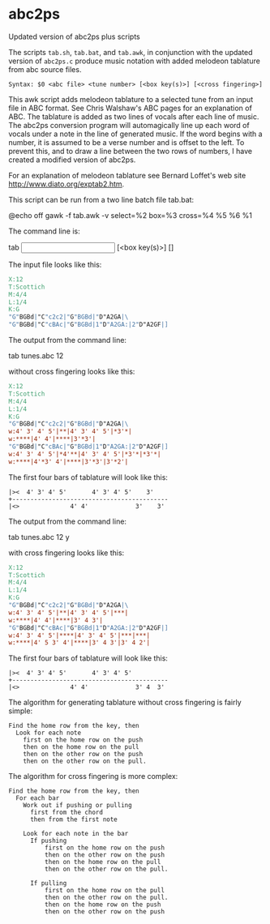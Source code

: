 # abc2ps
Updated version of abc2ps plus scripts

The scripts `tab.sh`, `tab.bat`, and `tab.awk`, in conjunction with the updated version of `abc2ps.c` produce music notation with added melodeon tablature from abc source files.

```shell
Syntax: $0 <abc file> <tune number> [<box key(s)>] [<cross fingering>]
```
This awk script adds melodeon tablature to a selected tune from an
input file in ABC format. See Chris Walshaw's ABC pages for an
explanation of ABC. The tablature is added as two lines of vocals after
each line of music. The abc2ps conversion program will automagically
line up each word of vocals under a note in the line of generated
music. If the word begins with a number, it is assumed to be a verse
number and is offset to the left. To prevent this, and to draw a line
between the two rows of numbers, I have created a modified version of
abc2ps.

For an explanation of melodeon tablature see Bernard Loffet's web site
http://www.diato.org/exptab2.htm.

This script can be run from a two line batch file tab.bat:

  @echo off
  gawk -f tab.awk -v select=%2 box=%3 cross=%4 %5 %6 %1

The command line is:

  tab <input abc file> <tune number> [<box key(s)>] [<cross fingering>]

The input file looks like this:
```abc
X:12
T:Scottich
M:4/4
L:1/4
K:G
"G"BGBd|"C"c2c2|"G"BGBd|"D"A2GA|\
"G"BGBd|"C"cBAc|"G"BGBd|1"D"A2GA:|2"D"A2GF|]
```
The output from the command line:

  tab tunes.abc 12

without cross fingering looks like this:
```abc
X:12
T:Scottich
M:4/4
L:1/4
K:G
"G"BGBd|"C"c2c2|"G"BGBd|"D"A2GA|\
w:4' 3' 4' 5'|**|4' 3' 4' 5'|*3'*|
w:****|4' 4'|****|3'*3'|
"G"BGBd|"C"cBAc|"G"BGBd|1"D"A2GA:|2"D"A2GF|]
w:4' 3' 4' 5'|*4'**|4' 3' 4' 5'|*3'*|*3'*|
w:****|4'*3' 4'|****|3'*3'|3'*2'|
```
The first four bars of tablature will look like this:
```
|><  4' 3' 4' 5'       4' 3' 4' 5'    3'
+-------------------------------------------
|<>              4' 4'             3'    3'
```
The output from the command line:

  tab tunes.abc 12 y

with cross fingering looks like this:
```abc
X:12
T:Scottich
M:4/4
L:1/4
K:G
"G"BGBd|"C"c2c2|"G"BGBd|"D"A2GA|\
w:4' 3' 4' 5'|**|4' 3' 4' 5'|***|
w:****|4' 4'|****|3' 4 3'|
"G"BGBd|"C"cBAc|"G"BGBd|1"D"A2GA:|2"D"A2GF|]
w:4' 3' 4' 5'|****|4' 3' 4' 5'|***|***|
w:****|4' 5 3' 4'|****|3' 4 3'|3' 4 2'|
```
The first four bars of tablature will look like this:
```
|><  4' 3' 4' 5'       4' 3' 4' 5'
+-------------------------------------------
|<>              4' 4'             3' 4  3'
```
The algorithm for generating tablature without cross fingering is
fairly simple:
```
Find the home row from the key, then
  Look for each note
    first on the home row on the push
    then on the home row on the pull
    then on the other row on the push
    then on the other row on the pull.
```
The algorithm for cross fingering is more complex:
```
Find the home row from the key, then
  For each bar
    Work out if pushing or pulling
      first from the chord
      then from the first note

    Look for each note in the bar
      If pushing
	      first on the home row on the push
	      then on the other row on the push
	      then on the home row on the pull
	      then on the other row on the pull.

      If pulling
	      first on the home row on the pull
	      then on the other row on the pull.
	      then on the home row on the push
	      then on the other row on the push
```
